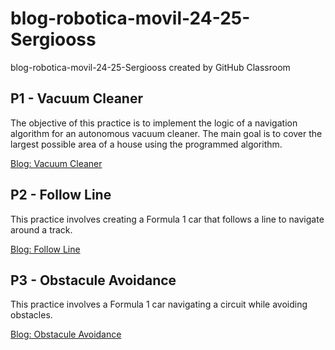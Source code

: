 # blog-robotica-movil-24-25-Sergiooss
blog-robotica-movil-24-25-Sergiooss created by GitHub Classroom

## P1 - Vacuum Cleaner
The objective of this practice is to implement the logic of a navigation algorithm for an autonomous vacuum cleaner. The main goal is to cover the largest possible area of a house using the programmed algorithm.

[Blog: Vacuum Cleaner](https://sites.google.com/view/mobilerobotics/basic-vacuum-cleaner)

## P2 - Follow Line
This practice involves creating a Formula 1 car that follows a line to navigate around a track.

[Blog: Follow Line](https://sites.google.com/view/mobilerobotics/follow-line)

## P3 - Obstacule Avoidance
This practice involves a Formula 1 car navigating a circuit while avoiding obstacles.

[Blog: Obstacule Avoidance](https://sites.google.com/view/mobilerobotics/obstacule-avoidance)
